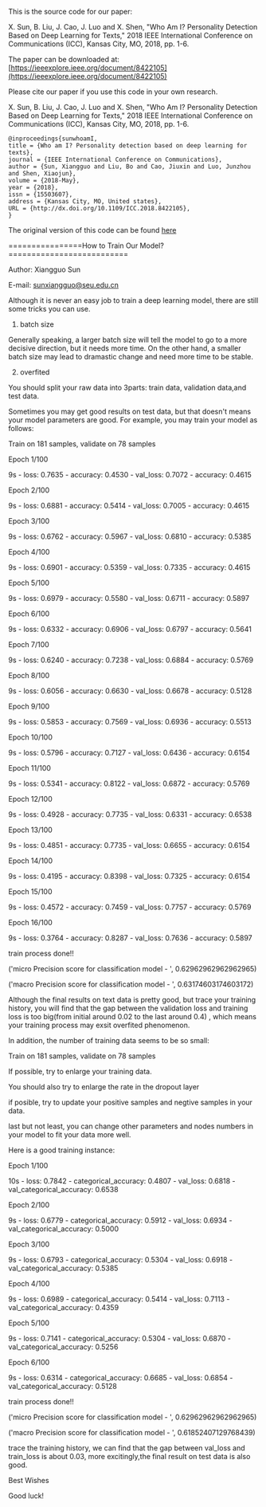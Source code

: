This is the source code for our paper: 

X. Sun, B. Liu, J. Cao, J. Luo and X. Shen, "Who Am I? Personality Detection Based on Deep Learning for Texts," 2018 IEEE International Conference on Communications (ICC), Kansas City, MO, 2018, pp. 1-6.

The paper can be downloaded at:
[https://ieeexplore.ieee.org/document/8422105](https://ieeexplore.ieee.org/document/8422105)

Please cite our paper if you use this code in your own research.

X. Sun, B. Liu, J. Cao, J. Luo and X. Shen, "Who Am I? Personality Detection Based on Deep Learning for Texts," 2018 IEEE International Conference on Communications (ICC), Kansas City, MO, 2018, pp. 1-6.

```
@inproceedings{sunwhoamI,
title = {Who am I? Personality detection based on deep learning for texts},
journal = {IEEE International Conference on Communications},
author = {Sun, Xiangguo and Liu, Bo and Cao, Jiuxin and Luo, Junzhou and Shen, Xiaojun},
volume = {2018-May},
year = {2018},
issn = {15503607},
address = {Kansas City, MO, United states},
URL = {http://dx.doi.org/10.1109/ICC.2018.8422105},
} 
```



The original version of this code can be found [here](https://github.com/sunxiangguo/2CLSTM)







================How to Train Our Model?==========================


Author: Xiangguo Sun

E-mail: sunxiangguo@seu.edu.cn

Although it is never an easy job to train a deep learning model, there are still some tricks you can use.


1. batch size

Generally speaking, a larger batch size will tell the model to go to a  more decisive direction, but it needs more time. On the other hand, a smaller batch size may lead to dramastic change and need more time to be stable.


2. overfited

You should split your raw data into 3parts: train data, validation data,and test data.

Sometimes you may get good results on test data, but that doesn't means your model parameters are good. For example, you may train your model as follows:

Train on 181 samples, validate on 78 samples

Epoch 1/100

9s - loss: 0.7635 - accuracy: 0.4530 - val_loss: 0.7072 - accuracy: 0.4615

Epoch 2/100

9s - loss: 0.6881 - accuracy: 0.5414 - val_loss: 0.7005 - accuracy: 0.4615

Epoch 3/100

9s - loss: 0.6762 - accuracy: 0.5967 - val_loss: 0.6810 - accuracy: 0.5385

Epoch 4/100

9s - loss: 0.6901 - accuracy: 0.5359 - val_loss: 0.7335 - accuracy: 0.4615

Epoch 5/100

9s - loss: 0.6979 - accuracy: 0.5580 - val_loss: 0.6711 - accuracy: 0.5897

Epoch 6/100

9s - loss: 0.6332 - accuracy: 0.6906 - val_loss: 0.6797 - accuracy: 0.5641

Epoch 7/100

9s - loss: 0.6240 - accuracy: 0.7238 - val_loss: 0.6884 - accuracy: 0.5769

Epoch 8/100

9s - loss: 0.6056 - accuracy: 0.6630 - val_loss: 0.6678 - accuracy: 0.5128

Epoch 9/100

9s - loss: 0.5853 - accuracy: 0.7569 - val_loss: 0.6936 - accuracy: 0.5513

Epoch 10/100

9s - loss: 0.5796 - accuracy: 0.7127 - val_loss: 0.6436 - accuracy: 0.6154

Epoch 11/100

9s - loss: 0.5341 - accuracy: 0.8122 - val_loss: 0.6872 - accuracy: 0.5769

Epoch 12/100

9s - loss: 0.4928 - accuracy: 0.7735 - val_loss: 0.6331 - accuracy: 0.6538

Epoch 13/100

9s - loss: 0.4851 - accuracy: 0.7735 - val_loss: 0.6655 - accuracy: 0.6154

Epoch 14/100

9s - loss: 0.4195 - accuracy: 0.8398 - val_loss: 0.7325 - accuracy: 0.6154

Epoch 15/100

9s - loss: 0.4572 - accuracy: 0.7459 - val_loss: 0.7757 - accuracy: 0.5769

Epoch 16/100

9s - loss: 0.3764 - accuracy: 0.8287 - val_loss: 0.7636 - accuracy: 0.5897

train process done!!

('micro Precision score for classification model - ', 0.62962962962962965)

('macro Precision score for classification model - ', 0.63174603174603172)

Although the final results on text data is pretty good, but trace your training history, you will find that
the gap between the validation loss and training loss is too big(from initial around 0.02 to the last around 0.4) ,
which means your training process may exsit overfited phenomenon.

In addition, the number of training data seems to be so small:

Train on 181 samples, validate on 78 samples

If possible, try to enlarge your training data.

You should also try to enlarge the rate in the dropout layer

if posible, try to update your positive samples and negtive samples in your data.

last but not least, you can change other parameters and nodes numbers in your model to fit your data more well.


Here is a  good training instance:

Epoch 1/100

10s - loss: 0.7842 - categorical_accuracy: 0.4807 - val_loss: 0.6818 - val_categorical_accuracy: 0.6538

Epoch 2/100

9s - loss: 0.6779 - categorical_accuracy: 0.5912 - val_loss: 0.6934 - val_categorical_accuracy: 0.5000

Epoch 3/100

9s - loss: 0.6793 - categorical_accuracy: 0.5304 - val_loss: 0.6918 - val_categorical_accuracy: 0.5385

Epoch 4/100

9s - loss: 0.6989 - categorical_accuracy: 0.5414 - val_loss: 0.7113 - val_categorical_accuracy: 0.4359

Epoch 5/100

9s - loss: 0.7141 - categorical_accuracy: 0.5304 - val_loss: 0.6870 - val_categorical_accuracy: 0.5256

Epoch 6/100

9s - loss: 0.6314 - categorical_accuracy: 0.6685 - val_loss: 0.6854 - val_categorical_accuracy: 0.5128

train process done!!

('micro Precision score for classification model - ', 0.62962962962962965)

('macro Precision score for classification model - ', 0.61852407129768439)

trace the training history, we can find that the gap between val_loss and train_loss is about 0.03,
more excitingly,the final result on test data is also good.




Best Wishes

Good luck!
